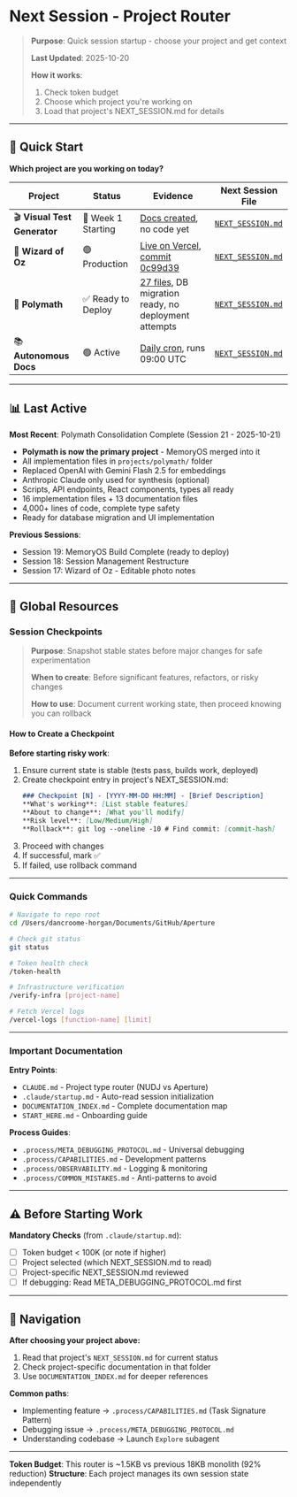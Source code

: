 # Next Session - Project Router

> **Purpose**: Quick session startup - choose your project and get context
>
> **Last Updated**: 2025-10-20
>
> **How it works**:
> 1. Check token budget
> 2. Choose which project you're working on
> 3. Load that project's NEXT_SESSION.md for details

---

## 🚦 Quick Start

**Which project are you working on today?**

| Project | Status | Evidence | Next Session File |
|---------|--------|----------|-------------------|
| 🎬 **Visual Test Generator** | 🚀 Week 1 Starting | [Docs created](projects/visual-test-generator/), no code yet | [`NEXT_SESSION.md`](projects/visual-test-generator/NEXT_SESSION.md) |
| 🧙 **Wizard of Oz** | 🟢 Production | [Live on Vercel](https://aperture-wizard-of-oz.vercel.app), [commit 0c99d39](https://github.com/jahooli14/aperture/commit/0c99d39) | [`NEXT_SESSION.md`](projects/wizard-of-oz/NEXT_SESSION.md) |
| 🎨 **Polymath** | ✅ Ready to Deploy | [27 files](projects/polymath/), DB migration ready, no deployment attempts | [`NEXT_SESSION.md`](projects/polymath/NEXT_SESSION.md) |
| 📚 **Autonomous Docs** | 🟢 Active | [Daily cron](https://github.com/jahooli14/aperture/blob/main/.github/workflows/autodoc.yml), runs 09:00 UTC | [`NEXT_SESSION.md`](scripts/autonomous-docs/NEXT_SESSION.md) |

---

## 📊 Last Active

**Most Recent**: Polymath Consolidation Complete (Session 21 - 2025-10-21)
- **Polymath is now the primary project** - MemoryOS merged into it
- All implementation files in `projects/polymath/` folder
- Replaced OpenAI with Gemini Flash 2.5 for embeddings
- Anthropic Claude only used for synthesis (optional)
- Scripts, API endpoints, React components, types all ready
- 16 implementation files + 13 documentation files
- 4,000+ lines of code, complete type safety
- Ready for database migration and UI implementation

**Previous Sessions**:
- Session 19: MemoryOS Build Complete (ready to deploy)
- Session 18: Session Management Restructure
- Session 17: Wizard of Oz - Editable photo notes

---

## 🔑 Global Resources

### Session Checkpoints

> **Purpose**: Snapshot stable states before major changes for safe experimentation
>
> **When to create**: Before significant features, refactors, or risky changes
>
> **How to use**: Document current working state, then proceed knowing you can rollback

#### How to Create a Checkpoint

**Before starting risky work**:
1. Ensure current state is stable (tests pass, builds work, deployed)
2. Create checkpoint entry in project's NEXT_SESSION.md:
   ```markdown
   ### Checkpoint [N] - [YYYY-MM-DD HH:MM] - [Brief Description]
   **What's working**: [List stable features]
   **About to change**: [What you'll modify]
   **Risk level**: [Low/Medium/High]
   **Rollback**: git log --oneline -10 # Find commit: [commit-hash]
   ```
3. Proceed with changes
4. If successful, mark ✅
5. If failed, use rollback command

---

### Quick Commands

```bash
# Navigate to repo root
cd /Users/dancroome-horgan/Documents/GitHub/Aperture

# Check git status
git status

# Token health check
/token-health

# Infrastructure verification
/verify-infra [project-name]

# Fetch Vercel logs
/vercel-logs [function-name] [limit]
```

---

### Important Documentation

**Entry Points**:
- `CLAUDE.md` - Project type router (NUDJ vs Aperture)
- `.claude/startup.md` - Auto-read session initialization
- `DOCUMENTATION_INDEX.md` - Complete documentation map
- `START_HERE.md` - Onboarding guide

**Process Guides**:
- `.process/META_DEBUGGING_PROTOCOL.md` - Universal debugging
- `.process/CAPABILITIES.md` - Development patterns
- `.process/OBSERVABILITY.md` - Logging & monitoring
- `.process/COMMON_MISTAKES.md` - Anti-patterns to avoid

---

## ⚠️ Before Starting Work

**Mandatory Checks** (from `.claude/startup.md`):
- [ ] Token budget < 100K (or note if higher)
- [ ] Project selected (which NEXT_SESSION.md to read)
- [ ] Project-specific NEXT_SESSION.md reviewed
- [ ] If debugging: Read META_DEBUGGING_PROTOCOL.md first

---

## 🎯 Navigation

**After choosing your project above:**
1. Read that project's `NEXT_SESSION.md` for current status
2. Check project-specific documentation in that folder
3. Use `DOCUMENTATION_INDEX.md` for deeper references

**Common paths**:
- Implementing feature → `.process/CAPABILITIES.md` (Task Signature Pattern)
- Debugging issue → `.process/META_DEBUGGING_PROTOCOL.md`
- Understanding codebase → Launch `Explore` subagent

---

**Token Budget**: This router is ~1.5KB vs previous 18KB monolith (92% reduction)
**Structure**: Each project manages its own session state independently
